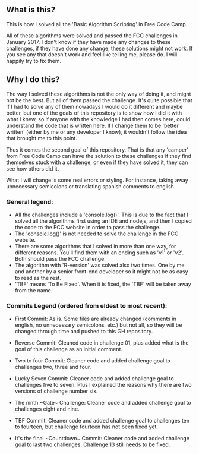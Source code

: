 ## What is this?

This is how I solved all the 'Basic Algorithm Scripting' in Free Code Camp.

All of these algorithms were solved and passed the FCC challenges in January 2017. I don't know if they have made any changes to these challenges, if they have done any change, these solutions might not work. If you see any that doesn't work and feel like telling me, please do. I will happily try to fix them.

## Why I do this?

The way I solved these algorithms is not the only way of doing it, and might not be the best. But all of them passed the challenge. It's quite possible that if I had to solve any of them nowadays I would do it different and maybe better, but one of the goals of this repository is to show how I did it with what I knew, so if anyone with the knowledge I had then comes here, could understand the code that is written here. If I change them to be 'better written' (either by me or any developer I know), it wouldn't follow the idea that brought me to this point.

Thus it comes the second goal of this repository. That is that any 'camper' from Free Code Camp can have the solution to these challenges if they find themselves stuck with a challenge, or even if they have solved it, they can see how others did it.

What I will change is some real errors or styling. For instance, taking away unnecessary semicolons or translating spanish comments to english.

### General legend:
  - All the challenges include a 'console.log()'. This is due to the fact that I solved all the algorithms first using an IDE and nodejs, and then I copied the code to the FCC website in order to pass the challenge.
  - The 'console.log()' is not needed to solve the challenge in the FCC website.
  - There are some algorithms that I solved in more than one way, for different reasons. You'll find them with an ending such as 'v1' or 'v2'. Both should pass the FCC challenge.
  - The algorithm with 'R-version' was solved also two times. One by me and another by a senior front-end developer so it might not be as easy to read as the rest.
  - 'TBF' means 'To Be Fixed'. When it is fixed, the 'TBF' will be taken away from the name.

### Commits Legend (ordered from eldest to most recent):

- First Commit: As is. Some files are already changed (comments in english, no unnecessary semicolons, etc.) but not all, so they will be changed through time and pushed to this GH repository.

- Reverse Commit: Cleaned code in challenge 01, plus added what is the goal of this challenge as an initial comment.

- Two to four Commit: Cleaner code and added challenge goal to challenges two, three and four.

- Lucky Seven Commit: Cleaner code and added challenge goal to challenges five to seven. Plus I explained the reasons why there are two versions of challenge number six.

- The ninth ~Gate~ Challenge: Cleaner code and added challenge goal to challenges eight and nine.

- TBF Commit: Cleaner code and added challenge goal to challenges ten to fourteen, but challenge fourteen has not been fixed yet.

- It's the final ~Countdown~ Commit: Cleaner code and added challenge goal to last two challenges. Challenge 13 still needs to be fixed.
